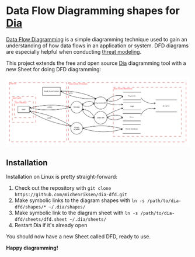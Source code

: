 # Data Flow Diagramming shapes for [Dia](https://wiki.gnome.org/Apps/Dia)

[Data Flow Diagramming](https://en.wikipedia.org/wiki/Data_flow_diagram) is a
simple diagramming technique used to gain an understanding of how data flows in
an application or system. DFD diagrams are especially helpful when conducting
[threat modeling](https://www.owasp.org/index.php/Application_Threat_Modeling).

This project extends the free and open source [Dia](https://wiki.gnome.org/Apps/Dia)
diagramming tool with a new Sheet for doing DFD diagramming:

![Example of how the shapes look in Dia](example.png)

## Installation

Installation on Linux is pretty straight-forward:

 1. Check out the repository with `git clone https://github.com/michenriksen/dia-dfd.git`
 2. Make symbolic links to the diagram shapes with `ln -s /path/to/dia-dfd/shapes/* ~/.dia/shapes/`
 3. Make symbolic link to the diagram sheet with `ln -s /path/to/dia-dfd/sheets/dfd.sheet ~/.dia/sheets/`
 4. Restart Dia if it's already open

You should now have a new Sheet called DFD, ready to use.

**Happy diagramming!**
